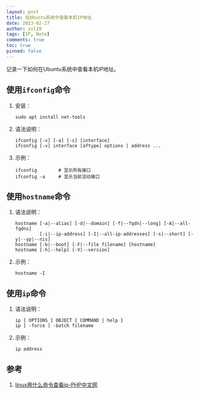 ```yaml
---
layout: post
title: 在Ubuntu系统中查看本机IP地址
date: 2023-02-27
author: zxl19
tags: [IP, Note]
comments: true
toc: true
pinned: false
---
```


记录一下如何在Ubuntu系统中查看本机IP地址。

<!-- more -->

## 使用`ifconfig`命令

1. 安装：

    ```shell
    sudo apt install net-tools
    ```

2. 语法说明：

    ```shell
    ifconfig [-v] [-a] [-s] [interface]
    ifconfig [-v] interface [aftype] options | address ...
    ```

3. 示例：

    ```shell
    ifconfig        # 显示所有接口
    ifconfig -a     # 显示当前活动接口
    ```

## 使用`hostname`命令

1. 语法说明：

    ```shell
    hostname [-a|--alias] [-d|--domain] [-f|--fqdn|--long] [-A|--all-fqdns]
             [-i|--ip-address] [-I|--all-ip-addresses] [-s|--short] [-y|--yp|--nis]
    hostname [-b|--boot] [-F|--file filename] [hostname]
    hostname [-h|--help] [-V|--version]
    ```

2. 示例：

    ```shell
    hostname -I
    ```

## 使用`ip`命令

1. 语法说明：

    ```shell
    ip [ OPTIONS ] OBJECT { COMMAND | help }
    ip [ -force ] -batch filename
    ```

2. 示例：

    ```shell
    ip address
    ```

## 参考

1. [linux用什么命令查看ip-PHP中文网](https://www.php.cn/linux-493012.html)
